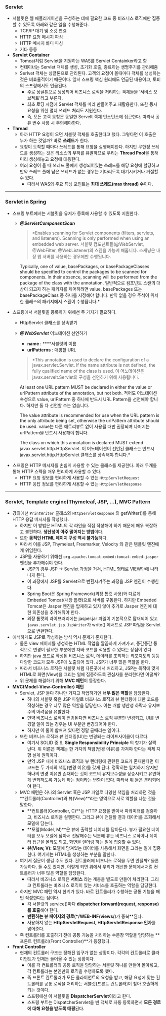 ### Servlet

- 서블릿은 웹 애플리케이션을 구성하는 데에 필요한 코드 중 비즈니스 로직에만 집중할 수 있도록 아래와 같은 일을 수행해준다.
    - TCP/IP 대기 및 소켓 연결
    - HTTP 요청 메시지 파싱
    - HTTP 메시지 바디 파싱
    - 기타 등등
- **Servlet Container**
    - Tomcat처럼 Servlet을 지원하는 WAS를 Servlet Containker라고 함
    - 컨테이너는 Servlet 객체를 생성, 초기화 호출, 종료하는 생명주기를 관리해줌
    - Serlvet 객체는 싱글톤으로 관리된다. 고객의 요청이 올때마다 객체를 생성하는 것은 비효율적이기 때문이다. 앞서 스프링 핵심 원리에도 언급된 내용이고, 토비의 스프링에서도 언급된다.
        - 주로 싱글톤으로 생성되어 비즈니스 로직을 처리하는 객체들을 ‘서비스 오브젝트'라고 부른다.
        - 최초 로딩 시점에 Servlet 객체를 미리 만들어주고 재활용한다, 또한 동시 요청을 위한 멀티 쓰레드 처리도 지원한다.
        - 즉, 모든 고객 요청은 동일한 Servelt 객체 인스턴스에 접근한다. 따라서 공유 변수 사용 시 주의해야한다.
- **Thread**
    - 아까 HTTP 요청이 오면 서블릿 객체를 호출한다고 했다. 그렇다면 이 호출은 누가 하는 것일까? 바로 **쓰레드**가 한다.
    - 요청이 도착할 때마다 쓰레드를 통해 요청을 실행해야한다. 하지만 무한정 쓰레드를 생성하는 것은 리소스의 부하를 유발하므로 우리는 **Thread Pool**을 통해 미리 생성해놓고 요청에 대응한다.
    - 여러 요청이 올 때 쓰레드 풀에서 생성되어있는 쓰레드를 해당 요청에 할당하고 만약 쓰레드 풀에 남은 쓰레드가 없는 경우는 기다리도록 대기시키거나 거절할 수 있다.
        - 따라서 WAS의 주요 튜닝 포인트는 **최대 쓰레드(max thread) 수**이다.

---

### Servlet in Spring

- 스프링 부트에서는 서블릿을 유저가 등록해 사용할 수 있도록 지원한다.
    - ***@ServletComponentScan***
        
        > *Enables scanning for Servlet components (filters, servlets, and listeners). Scanning is only performed when using an embedded web server.
        서블릿 컴포넌트들(@WebServlet, @WebFilter, @WebListener)의 스캔을 가능케 해줍니다. 스캐닝은 내장 웹 서버를 사용하는 경우에만 수행됩니다.
        
        Typically, one of value, basePackages, or basePackageClasses should be specified to control the packages to be scanned for components. In their absence, scanning will be performed from the package of the class with the annotation.
        일반적으로 컴포넌트 스캔의 대상이 되고자 하는 패키지를 제어하려면 value, basePackages 또는 basePackageClass 중 하나를 지정해야 합니다. 만약 없을 경우 주석이 위치한 클래스의 패키지에서 스캔이 수행됩니다.*
        > 
- 스프링에서 서블릿을 등록하기 위해선 두 가지가 필요하다.
    - HttpServlet 클래스를 상속받기
    - ***@WebServlet*** 어노테이션 선언하기
        - **name** : ****서블릿의 이름
        - **urlPatterns** : 매핑할 URL
        
        > *This annotation is used to declare the configuration of a javax.servlet.Servlet. 
        If the name attribute is not defined, the fully qualified name of the class is used. 
        이 어노테이션은 javax.servelt.Servlet의 구성을 선언하기 위해 사용됩니다.
        
        At least one URL pattern MUST be declared in either the value or urlPattern attribute of the annotation, but not both. 
        적어도 어노테이션 속성으로 value, urlPattern 중 하나에 반드시 URL Pattern을 선언해야 합니다. 하지만 둘 다 선언할 수는 없습니다.
        
        The value attribute is recommended for use when the URL pattern is the only attribute being set, otherwise the urlPattern attribute should be used. 
        value는 다른 애트리뷰트 없이 사용될 때만 권장되며 나머지는 urlPattern을 반드시 사용해야 합니다.
        
        The class on which this annotation is declared MUST extend javax.servlet.http.HttpServlet.
        이 어노테이션이 선언된 클래스는 반드시 javax.servlet.http.HttpServlet 클래스를 상속해야 합니다.*
        > 
- 스프링은 HTTP 메시지를 손쉽게 사용할 수 있는 클래스를 제공한다. 아래 두개를 통해 HTTP 스펙을 매우 편리하게 사용할 수 있다.
    - HTTP 요청 정보를 편리하게 사용할 수 있는 `HttpServletRequest`
    - HTTP 응답 정보를 편리하게 사용할 수 있는 `HttpServletResponse`

---

### Servlet, Template engine(Thymeleaf, JSP, …), MVC Pattern

- 강의에선 `PrintWriter` 클래스와 `HttpServletResponse` 의 getWriter()를 통해 HTTP 응답 메시지를 작성했다.
    - 하지만 이 방법은 HTML의 각 라인을 직접 작성해야 하기 때문에 매우 복잡하고 불편하다. **생산성이 아주 떨어지는 방법**이다.
    - 또한 **동적인 HTML 페이지 구성 역시 불가능**하다.
    - 따라서 이를 JSP, Thymeleaf, Freemarker, Velocity 와 같은 템플릿 엔진에게 위임한다.
    - JSP를 사용하기 위해선 `org.apache.tomcat.embed:tomcat-embed-jasper` 엔진을 추가해줘야 한다.
        - JSP의 경우 JSP → Servlet 과정을 거쳐, HTML 형태로 VIEW단에 나타나게 된다.
        - 이 과정에서 JSP를 Servlet으로 변환시켜주는 과정을 JSP 엔진이 수행한다.
        - Spring Boot은 Spring Framework(외장 톰캣 사용)와 다르게 Embeded Tomcat(내장 톰캣)으로 서버를 구동한다. 하지만 Embeded Tomcat은 Jasper 엔진을 탑재하고 있지 않아 추가로 Jasper 엔진에 대한 의존성을 추가해줘야 한다.
        - 외장 톰캣의 라이브러리에는 jasper.jar 파일이 기본적으로 탑재되어 있고 `javax.servlet.jsp.JspWriter`가 write() 메서드로 JSP 파일을 Servlet으로 변환한다.
- 애석하게도 JSP로 작성하는 방식 역시 문제가 존재한다.
    - 물론 view 페이지를 생성하는 HTML 작업을 깔끔하게 가져가고, 중간중간 동적으로 변경이 필요한 부분에만 자바 코드를 적용할 수 있다는 장점이 있다.
    - 하지만 java 코드로 작성된 비즈니스 로직, 데이터를 조회하는 리포지토리 등등 다양한 코드가 모두 JSP에 노출되어 있다. JSP가 너무 많은 역할을 한다.
    - 따라서 비즈니스 로직은 서블릿 처럼 다른곳에서 처리하고, JSP는 목적에 맞게 HTML로 화면(View)을 그리는 일에 집중하도록 관심사를 분리한다면 어떨까?
    - 위 문제를 해결하기 위해 **MVC 패턴**이 등장한다.
- **MVC(Model-View-Controller) 패턴**
    - Servlet, JSP 둘다 하나만 가지고 작업하기엔 **너무 많은 역할**을 담당한다.
        - 하나의 서블릿 혹은 JSP 파일로 비즈니스 로직과 뷰 렌더링에 대한 코드를 작성하는 경우 너무 많은 역할을 담당한다. 이는 개발 생산성 하락과 유지보수의 어려움을 유발한다.
        - 만약 비즈니스 로직이 변경된다면 비즈니스 로직 부분만 변경되고, UI를 변경할 일이 있는 경우는 UI 부분만 변경되어야 한다.
        - 하지만 이 둘이 합쳐져 있다면 정말 골때리는 일이다.
    - 또한 비즈니스 로직과 뷰 렌더링(UI)는 변경되는 라이프사이클이 다르다.
        - 여기서 SOLID 중 S, **Single Responsibility Principle** 의 향기가 살짝 난다. 위 이론은 객체는 한 가지의 책임(변경 이유)를 가져야 한다는 객체 지향 설계 원칙이다.
        - 만약 JSP 내에 비즈니스 로직과 뷰 렌더링에 관련된 코드가 존재한다면 이 코드는 두 가지의 책임(변경 이유)를 갖게 된다. 정확히는 일치하지 않지만 하나의 변경 이유만 존재하는 것이 코드의 유지보수성을 상승시키고 유연하게 변화하도록 가능케 하는 점이라는 변함이 없다. 따라서 위 둘은 분리되어야 한다.
    - MVC 패턴은 하나의 Servlet 혹은 JSP 파일로 다양한 책임을 처리하던 것을 **컨트롤러(Controller)와 뷰(View)**라는 영역으로 서로 역할을 나눈 것을 말한다.
        - **컨트롤러(Controller, C)**는 HTTP 요청을 받아서 파라미터를 검증하고, 비즈니스 로직을 실행한다. 그리고 뷰에 전달할 결과 데이터를 조회해서 모델에 담는다.
        - **모델(Model, M)**은 뷰에 출력할 데이터를 담아둔다. 뷰가 필요한 데이터를 모두 모델에 담아서 전달해주는 덕분에 뷰는 비즈니스 로직이나 데이터 접근을 몰라도 되고, 화면을 렌더링 하는 일에 집중할 수 있다.
        - **뷰(View, V)**: 모델에 담겨있는 데이터를 사용해서 화면을 그리는 일에 집중한다. 여기서는 HTML을 생성하는 부분을 말한다.
    - 여기서 질문이 생길 수도 있다. 컨트롤러에 비즈니스 로직을 두면 안될까? 물론 가능하다. 둘 수도 있지만, 이렇게 되면 위에서 우리가 개선한 문제에서처럼 컨트롤러가 너무 많은 역할을 담당한다.
        - 따라서 비즈니스 로직은 **서비스** 라는 계층을 별도로 만들어 처리한다. 그리고 컨트롤러는
        비즈니스 로직이 있는 서비스를 호출하는 역할을 담당한다.
    - 하지만 MVC 패턴 역시 한계가 있다. 바로 컨트롤러가 수행하는 공통 기능을 매번 작성한다는 점이다.
        - 각 서블릿의 service()마다 **dispatcher.forward(request, response)를 호출**해야 한다.
        - **반환하는 뷰 페이지의 경로(*/WEB-INF/views/**)가 중복**된다.
        - 사용하지 않는 **HttpServletRequest, HttpServletResponse 인자**를 넣어준다.
    - 즉 컨트롤러를 호출하기 전에 공통 기능을 처리하는 수문장 역할을 담당하는 **프론트 컨트롤러(Front Controller)**가 등장했다.
- **Front Controller**
    - 현재의 컨트롤러 구조는 정해진 입구가 없는 상황이다. 각각의 컨트롤러로 클라이언트가 언제든 들어올 수 있는 상황이다.
        - 이를 각 컨트롤러의 공통 로직을 담당하는 서블릿 하나를 만들어 몰아넣고, 각 컨트롤러는 본인만의 로직을 수행하도록 했다.
        - 즉 프론트 컨트롤러가 모든 클라이언트의 요청을 받고, 해당 요청에 맞는 컨트롤러를 공통 로직을 처리하는 서블릿(프론트 컨트롤러)이 찾아 호출하게 되는 것이다.
        - 스프링에선 이 서블릿을 **DispatcherServlet**이라고 한다.
        - 스프링 부트는 DispatcherServlet을 빈 객체로 자동 등록하면서 **모든 경로에 대해 요청을 받도록 매핑**된다.
